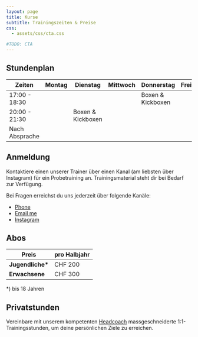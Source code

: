 ```yaml
---
layout: page
title: Kurse
subtitle: Trainingszeiten & Preise
css:
  - assets/css/cta.css

#TODO: CTA
---
```


## Stundenplan

| Zeiten | Montag | Dienstag | Mittwoch | Donnerstag | Freitag | Sa/So |
|--------|--------|----------|----------|------------|---------|---------|
| 17:00 - 18:30 |  |  |  | Boxen & Kickboxen |  | |
| 20:00 - 21:30 |  | Boxen & Kickboxen |  |  |  | |
| Nach Absprache |  |  |  |  |  | Sparring |

## Anmeldung

Kontaktiere einen unserer Trainer über einen Kanal (am liebsten über Instagram) für ein Probetraining an. Trainingsmaterial steht dir bei Bedarf zur Verfügung.

Bei Fragen erreichst du uns jederzeit über folgende Kanäle:

<ul class="list-inline text-center footer-links">
  <li class="list-inline-item">
    <a href="tel:+41763485653" title="Phone">
      <span class="fa-stack fa-lg" aria-hidden="true">
        <i class="fas fa-circle fa-stack-2x"></i>
        <i class="fas fa-phone fa-stack-1x fa-inverse"></i>
      </span>
      <span class="sr-only">Phone</span>
   </a>
  </li>
  <li class="list-inline-item">
    <a href="mailto:masagymwettingen@gmail.com" title="Email me">
      <span class="fa-stack fa-lg" aria-hidden="true">
        <i class="fas fa-circle fa-stack-2x"></i>
        <i class="fas fa-envelope fa-stack-1x fa-inverse"></i>
      </span>
      <span class="sr-only">Email me</span>
   </a>
  </li>
  <li class="list-inline-item">
    <a href="https://www.instagram.com/masagymwettingen" title="Instagram">
      <span class="fa-stack fa-lg" aria-hidden="true">
        <i class="fas fa-circle fa-stack-2x"></i>
        <i class="fab fa-instagram fa-stack-1x fa-inverse"></i>
      </span>
      <span class="sr-only">Instagram</span>
   </a>
  </li>
 </ul>

## Abos

|  Preis           | pro Halbjahr |
|------------------|--------------|
| __Jugendliche*__ | CHF 200      |
| __Erwachsene__   | CHF 300      |

*) bis 18 Jahren

## Privatstunden

Vereinbare mit unserem kompetenten [Headcoach](/pages/about/trainers) massgeschneiderte 1:1-Trainingsstunden, um deine persönlichen Ziele zu erreichen.

